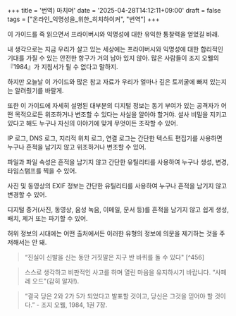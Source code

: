 +++
title = '번역) 마치며'
date = '2025-04-28T14:12:11+09:00'
draft = false
tags = ["온라인_익명성을_위한_히치하이커", "번역"]
+++

이 가이드를 죽 읽으면서 프라이버시와 익명성에 대한 유익한 통찰력을 얻었길 바래. 

내 생각으로는 지금 우리가 살고 있는 세상에는 프라이버시와 익명성에 대한 합리적인 기대를 가질 수 있는 안전한 항구가 거의 남아 있지 않아. 많은 사람들이 조지 오웰의 『1984』가 지침서가 될 수 없다고 말하지.

하지만 오늘날 이 가이드와 많은 참고 자료가 우리가 얼마나 깊은 토끼굴에 빠져 있는지는 알려줬기를 바랄게.

또한 이 가이드에 자세히 설명된 대부분의 디지털 정보는 동기 부여가 있는 공격자가 어떤 목적으로든 위조하거나 변조할 수 있다는 사실을 알아야 할거야. 설사 비밀을 지키고 있다고 해도 누구나 자신의 이야기에 맞게 무엇이든 조작할 수 있어.

IP 로그, DNS 로그, 지리적 위치 로그, 연결 로그는 간단한 텍스트 편집기를 사용하면 누구나 흔적을 남기지 않고 위조하거나 변조할 수 있어.

파일과 파일 속성은 흔적을 남기지 않고 간단한 유틸리티를 사용하여 누구나 생성, 변경, 타임스탬프를 찍을 수 있어.

사진 및 동영상의 EXIF 정보는 간단한 유틸리티를 사용하여 누구나 흔적을 남기지 않고 변경할 수 있어.

디지털 증거(사진, 동영상, 음성 녹음, 이메일, 문서 등)를 흔적을 남기지 않고 쉽게 생성, 배치, 제거 또는 파기할 수 있어.

허위 정보의 시대에는 어떤 출처에서든 이러한 유형의 정보에 의문을 제기하는 것을 주저해서는 안 돼.

> “진실이 신발을 신는 동안 거짓말은 지구 반 바퀴를 돌 수 있다" [^456]

> 스스로 생각하고 비판적인 사고를 하며 열린 마음을 유지하시기 바랍니다. “사페레 오드"(감히 알자!).

> “결국 당은 2와 2가 5가 되었다고 발표할 것이고, 당신은 그것을 믿어야 할 것이다.” - 조지 오웰, 1984, 1권 7장.